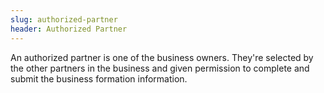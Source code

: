 ```yaml
---
slug: authorized-partner
header: Authorized Partner
---
```


An authorized partner is one of the business owners. They're selected by the other partners in the business and given permission to complete and submit the business formation information.
